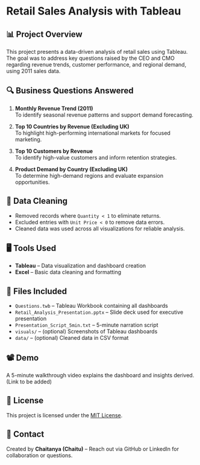 # Retail Sales Analysis with Tableau

## 📊 Project Overview
This project presents a data-driven analysis of retail sales using Tableau. The goal was to address key questions raised by the CEO and CMO regarding revenue trends, customer performance, and regional demand, using 2011 sales data.

## 🔍 Business Questions Answered

1. **Monthly Revenue Trend (2011)**  
   To identify seasonal revenue patterns and support demand forecasting.

2. **Top 10 Countries by Revenue (Excluding UK)**  
   To highlight high-performing international markets for focused marketing.

3. **Top 10 Customers by Revenue**  
   To identify high-value customers and inform retention strategies.

4. **Product Demand by Country (Excluding UK)**  
   To determine high-demand regions and evaluate expansion opportunities.

## 🧼 Data Cleaning
- Removed records where `Quantity < 1` to eliminate returns.
- Excluded entries with `Unit Price < 0` to remove data errors.
- Cleaned data was used across all visualizations for reliable analysis.

## 🖥️ Tools Used
- **Tableau** – Data visualization and dashboard creation
- **Excel** – Basic data cleaning and formatting

## 📁 Files Included
- `Questions.twb` – Tableau Workbook containing all dashboards
- `Retail_Analysis_Presentation.pptx` – Slide deck used for executive presentation
- `Presentation_Script_5min.txt` – 5-minute narration script
- `visuals/` – (optional) Screenshots of Tableau dashboards
- `data/` – (optional) Cleaned data in CSV format

## 📽️ Demo
A 5-minute walkthrough video explains the dashboard and insights derived. (Link to be added)

## 📄 License
This project is licensed under the [MIT License](LICENSE).

## 🤝 Contact
Created by **Chaitanya (Chaitu)** – Reach out via GitHub or LinkedIn for collaboration or questions.
